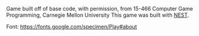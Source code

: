 
Game built off of base code, with permission, from 15-466 Computer Game Programming, Carnegie Mellon University
This game was built with [NEST](NEST.md).

Font: https://fonts.google.com/specimen/Play#about